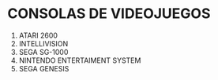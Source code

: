 # CONSOLAS DE VIDEOJUEGOS

1. ATARI 2600
2. INTELLIVISION
3. SEGA SG-1000
4. NINTENDO ENTERTAIMENT SYSTEM
5. SEGA GENESIS
